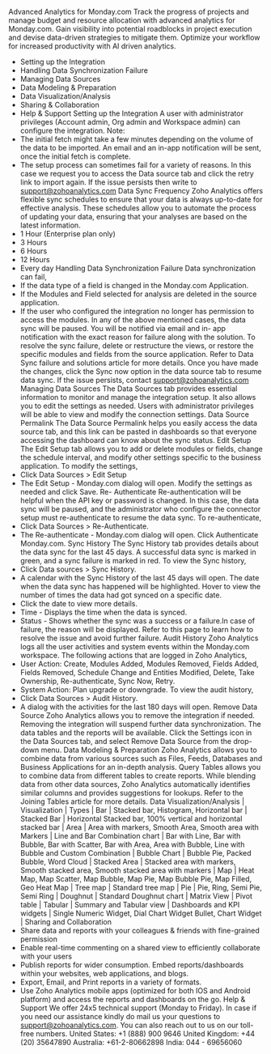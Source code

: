 Advanced Analytics for Monday.com
Track the progress of projects and manage budget and resource allocation with advanced analytics for Monday.com. Gain visibility into potential roadblocks in project execution and devise data-driven strategies to mitigate them. Optimize your workflow for increased productivity with AI driven analytics.
- Setting up the Integration
- Handling Data Synchronization Failure
- Managing Data Sources
- Data Modeling & Preparation
- Data Visualization/Analysis
- Sharing & Collaboration
- Help & Support
Setting up the Integration
A user with administrator privileges (Account admin, Org admin and Workspace admin) can configure the integration.
Note:
- The initial fetch might take a few minutes depending on the volume of the data to be imported. An email and an in-app notification will be sent, once the initial fetch is complete.
- The setup process can sometimes fail for a variety of reasons. In this case we request you to access the Data source tab and click the retry link to import again. If the issue persists then write to support@zohoanalytics.com
Data Sync Frequency
Zoho Analytics offers flexible sync schedules to ensure that your data is always up-to-date for effective analysis. These schedules allow you to automate the process of updating your data, ensuring that your analyses are based on the latest information.
- 1 Hour (Enterprise plan only)
- 3 Hours
- 6 Hours
- 12 Hours
- Every day
Handling Data Synchronization Failure
Data synchronization can fail,
- If the data type of a field is changed in the Monday.com Application.
- If the Modules and Field selected for analysis are deleted in the source application.
- If the user who configured the integration no longer has permission to access the modules.
In any of the above mentioned cases, the data sync will be paused. You will be notified via email and in- app notification with the exact reason for failure along with the solution.
To resolve the sync failure, delete or restructure the views, or restore the specific modules and fields from the source application. Refer to Data Sync failure and solutions article for more details.
Once you have made the changes, click the Sync now option in the data source tab to resume data sync. If the issue persists, contact support@zohoanalytics.com
Managing Data Sources
The Data Sources tab provides essential information to monitor and manage the integration setup. It also allows you to edit the settings as needed. Users with administrator privileges will be able to view and modify the connection settings.
Data Source Permalink
The Data Source Permalink helps you easily access the data source tab, and this link can be pasted in dashboards so that everyone accessing the dashboard can know about the sync status.
Edit Setup
The Edit Setup tab allows you to add or delete modules or fields, change the schedule interval, and modify other settings specific to the business application.
To modify the settings,
- Click Data Sources > Edit Setup
- The Edit Setup - Monday.com dialog will open. Modify the settings as needed and click Save.
Re- Authenticate
Re-authentication will be helpful when the API key or password is changed. In this case, the data sync will be paused, and the administrator who configure the connector setup must re-authenticate to resume the data sync.
To re-authenticate,
- Click Data Sources > Re-Authenticate.
- The Re-authenticate - Monday.com dialog will open. Click Authenticate Monday.com.
Sync History
The Sync History tab provides details about the data sync for the last 45 days. A successful data sync is marked in green, and a sync failure is marked in red.
To view the Sync history,
- Click Data sources > Sync History.
- A calendar with the Sync History of the last 45 days will open. The date when the data sync has happened will be highlighted. Hover to view the number of times the data had got synced on a specific date.
- Click the date to view more details.
- Time - Displays the time when the data is synced.
- Status - Shows whether the sync was a success or a failure.In case of failure, the reason will be displayed. Refer to this page to learn how to resolve the issue and avoid further failure.
Audit History
Zoho Analytics logs all the user activities and system events within the Monday.com workspace. The following actions that are logged in Zoho Analytics,
- User Action: Create, Modules Added, Modules Removed, Fields Added, Fields Removed, Schedule Change and Entities Modified, Delete, Take Ownership, Re-authenticate, Sync Now, Retry.
- System Action: Plan upgrade or downgrade.
To view the audit history,
- Click Data Sources > Audit History.
- A dialog with the activities for the last 180 days will open.
Remove Data Source
Zoho Analytics allows you to remove the integration if needed. Removing the integration will suspend further data synchronization. The data tables and the reports will be available.
Click the Settings icon in the Data Sources tab, and select Remove Data Source from the drop-down menu.
Data Modeling & Preparation
Zoho Analytics allows you to combine data from various sources such as Files, Feeds, Databases and Business Applications for an in-depth analysis. Query Tables allows you to combine data from different tables to create reports.
While blending data from other data sources, Zoho Analytics automatically identifies similar columns and provides suggestions for lookups. Refer to the Joining Tables article for more details.
Data Visualization/Analysis
| Visualization | Types |
Bar | Stacked bar, Histogram, Horizontal bar |
Stacked Bar | Horizontal Stacked bar, 100% vertical and horizontal stacked bar |
Area | Area with markers, Smooth Area, Smooth area with Markers |
Line and Bar Combination chart | Bar with Line, Bar with Bubble, Bar with Scatter, Bar with Area, Area with Bubble, Line with Bubble and Custom Combination |
Bubble Chart | Bubble Pie, Packed Bubble, Word Cloud |
Stacked Area | Stacked area with markers, Smooth stacked area, Smooth stacked area with markers |
Map | Heat Map, Map Scatter, Map Bubble, Map Pie, Map Bubble Pie, Map Filled, Geo Heat Map |
Tree map | Standard tree map |
Pie | Pie, Ring, Semi Pie, Semi Ring |
Doughnut | Standard Doughnut chart |
Matrix View | Pivot table |
Tabular | Summary and Tabular view |
Dashboards and KPI widgets | Single Numeric Widget, Dial Chart Widget Bullet, Chart Widget |
Sharing and Collaboration
- Share data and reports with your colleagues & friends with fine-grained permission
- Enable real-time commenting on a shared view to efficiently collaborate with your users
- Publish reports for wider consumption. Embed reports/dashboards within your websites, web applications, and blogs.
- Export, Email, and Print reports in a variety of formats.
- Use Zoho Analytics mobile apps (optimized for both IOS and Android platform) and access the reports and dashboards on the go.
Help & Support
We offer 24x5 technical support (Monday to Friday). In case if you need our assistance kindly do mail us your questions to support@zohoanalytics.com.
You can also reach out to us on our toll-free numbers.
United States: +1 (888) 900 9646
United Kingdom: +44 (20) 35647890
Australia: +61-2-80662898
India: 044 - 69656060